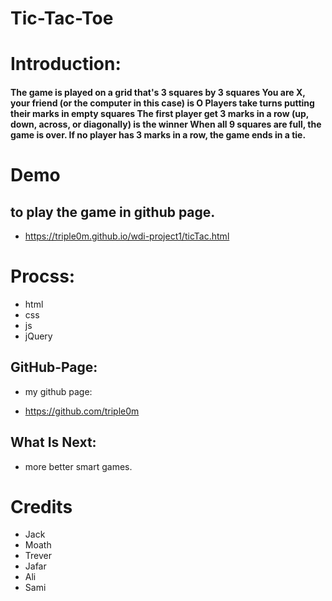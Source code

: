 # Tic-Tac-Toe

# Introduction:

#### The game is played on a grid that's 3 squares by 3 squares You are X, your friend (or the computer in this case) is O Players take turns putting their marks in empty squares The first player get 3 marks in a row (up, down, across, or diagonally) is the winner When all 9 squares are full, the game is over. If no player has 3 marks in a row, the game ends in a tie.

# Demo

## to play the game in github page.

- https://triple0m.github.io/wdi-project1/ticTac.html

# Procss:

- html
- css
- js
- jQuery

## GitHub-Page:

- my github page:

* https://github.com/triple0m

## What Is Next:

- more better smart games.

# Credits

- Jack
- Moath
- Trever
- Jafar
- Ali
- Sami
